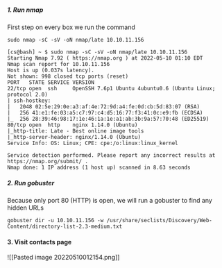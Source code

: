 ##### 1. Run nmap
First step on every box we run the command

```
sudo nmap -sC -sV -oN nmap/late 10.10.11.156
```

```
[cs@bash] ~ $ sudo nmap -sC -sV -oN nmap/late 10.10.11.156
Starting Nmap 7.92 ( https://nmap.org ) at 2022-05-10 01:10 EDT
Nmap scan report for 10.10.11.156
Host is up (0.037s latency).
Not shown: 998 closed tcp ports (reset)
PORT   STATE SERVICE VERSION
22/tcp open  ssh     OpenSSH 7.6p1 Ubuntu 4ubuntu0.6 (Ubuntu Linux; protocol 2.0)
| ssh-hostkey:
|   2048 02:5e:29:0e:a3:af:4e:72:9d:a4:fe:0d:cb:5d:83:07 (RSA)
|   256 41:e1:fe:03:a5:c7:97:c4:d5:16:77:f3:41:0c:e9:fb (ECDSA)
|_  256 28:39:46:98:17:1e:46:1a:1e:a1:ab:3b:9a:57:70:48 (ED25519)
80/tcp open  http    nginx 1.14.0 (Ubuntu)
|_http-title: Late - Best online image tools
|_http-server-header: nginx/1.14.0 (Ubuntu)
Service Info: OS: Linux; CPE: cpe:/o:linux:linux_kernel

Service detection performed. Please report any incorrect results at https://nmap.org/submit/ .
Nmap done: 1 IP address (1 host up) scanned in 8.63 seconds
```

##### 2. Run gobuster
Because only port 80 (HTTP) is open, we will run a gobuster to find any hidden URLs

```
gobuster dir -u 10.10.11.156 -w /usr/share/seclists/Discovery/Web-Content/directory-list-2.3-medium.txt
```

#### 3. Visit contacts page
![[Pasted image 20220510012154.png]]
